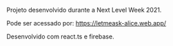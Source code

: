 Projeto desenvolvido durante a Next Level Week 2021.

Pode ser acessado por: https://letmeask-alice.web.app/

Desenvolvido com react.ts e firebase.
